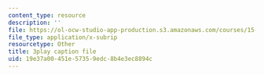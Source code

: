 ```yaml
---
content_type: resource
description: ''
file: https://ol-ocw-studio-app-production.s3.amazonaws.com/courses/15-401-finance-theory-i-fall-2008/19e37a00451e57359edc8b4e3ec8894c_z2oQe6B1Qa4.vtt
file_type: application/x-subrip
resourcetype: Other
title: 3play caption file
uid: 19e37a00-451e-5735-9edc-8b4e3ec8894c
---
```

